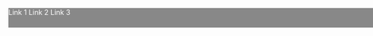 <div style="display: block; width: 100%; position: absolute; min-width: 1200px; background: #888; color: #FFF; height: 40px;">
  <span> Link 1 </span>
  <span> Link 2 </span>
  <span> Link 3 </span>
</div>
## Welcome to GitHub Pages


